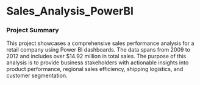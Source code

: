 # Sales_Analysis_PowerBI
### Project Summary
This project showcases a comprehensive sales performance analysis for a retail company using Power BI dashboards. The data spans from 2009 to 2012 and includes over $14.92 million in total sales. The purpose of this analysis is to provide business stakeholders with actionable insights into product performance, regional sales efficiency, shipping logistics, and customer segmentation.
